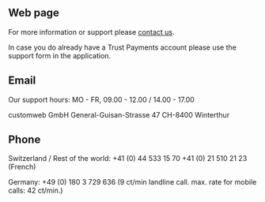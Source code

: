 ## Web page
 
For more information or support please <a href="https://en.wallee.com/about-wallee/support?_ga=2.171642464.1523640132.1674037856-1834608674.1611572458" target="_blank">contact us</a>. 

In case you do already have a Trust Payments account please use the support form in the application.
 
## Email

Our support hours:
MO - FR, 09.00 - 12.00 / 14.00 - 17.00

customweb GmbH
General-Guisan-Strasse 47
CH-8400 Winterthur

 
## Phone
 
Switzerland / Rest of the world:
+41 (0) 44 533 15 70
+41 (0) 21 510 21 23 (French)

Germany:
+49 (0) 180 3 729 636
(9 ct/min landline call. max. rate for mobile calls: 42 ct/min.)